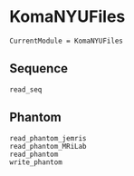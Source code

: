 # KomaNYUFiles

```@meta
CurrentModule = KomaNYUFiles
```

## Sequence

```@docs
read_seq
```

## Phantom

```@docs
read_phantom_jemris
read_phantom_MRiLab
read_phantom
write_phantom
```